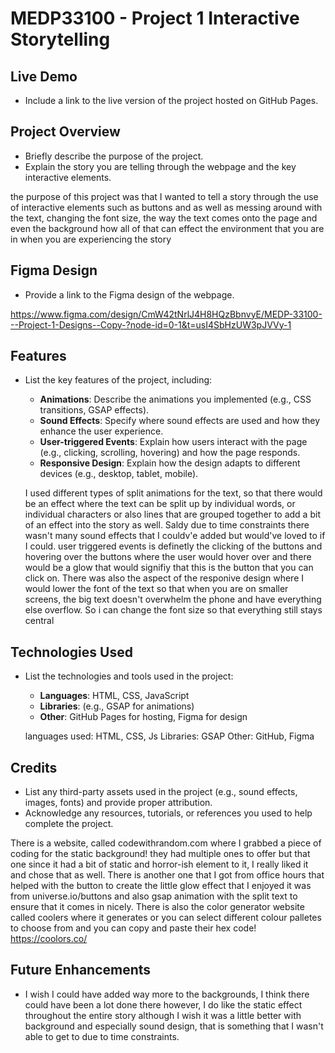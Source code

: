 # MEDP33100 - Project 1 Interactive Storytelling

## Live Demo

- Include a link to the live version of the project hosted on GitHub Pages.

## Project Overview

- Briefly describe the purpose of the project.
- Explain the story you are telling through the webpage and the key interactive elements.

the purpose of this project was that I wanted to tell a story through the use of interactive elements such as buttons and as well as messing around with the text, changing the font size, the way the text comes onto the page and even the background how all of that can effect the environment that you are in when you are experiencing the story 

## Figma Design

- Provide a link to the Figma design of the webpage.

https://www.figma.com/design/CmW42tNrlJ4H8HQzBbnvyE/MEDP-33100---Project-1-Designs--Copy-?node-id=0-1&t=usI4SbHzUW3pJVVy-1

## Features

- List the key features of the project, including:
    - **Animations**: Describe the animations you implemented (e.g., CSS transitions, GSAP effects).
    - **Sound Effects**: Specify where sound effects are used and how they enhance the user experience.
    - **User-triggered Events**: Explain how users interact with the page (e.g., clicking, scrolling, hovering) and how the page responds.
    - **Responsive Design**: Explain how the design adapts to different devices (e.g., desktop, tablet, mobile).

    I used different types of split animations for the text, so that there would be an effect where the text can be split up by individual words, or individual characters or also lines that are grouped together to add a bit of an effect into the story as well. Saldy due to time constraints there wasn't many sound effects that I couldv'e added but would've loved to if I could. user triggered events is definetly the clicking of the buttons and hovering over the buttons where the user would hover over and there would be a glow that would signifiy that this is the button that you can click on. There was also the aspect of the responive design where I would lower the font of the text so that when you are on smaller screens, the big text doesn't overwhelm the phone and have everything else overflow. So i can change the font size so that everything still stays central

## Technologies Used

- List the technologies and tools used in the project:
    - **Languages**: HTML, CSS, JavaScript
    - **Libraries**: (e.g., GSAP for animations)
    - **Other**: GitHub Pages for hosting, Figma for design

    languages used: HTML, CSS, Js
    Libraries: GSAP
    Other: GitHub, Figma

## Credits

- List any third-party assets used in the project (e.g., sound effects, images, fonts) and provide proper attribution.
- Acknowledge any resources, tutorials, or references you used to help complete the project.

There is a website, called codewithrandom.com where I grabbed a piece of coding for the static background! they had multiple ones to offer but that one since it had a bit of static and horror-ish element to it, I really liked it and chose that as well. There is another one that I got from office hours that helped with the button to create the little glow effect that I enjoyed it was from universe.io/buttons and also gsap animation with the split text to ensure that it comes in nicely. There is also the color generator website called coolers where it generates or you can select different colour palletes to choose from and you can copy and paste their hex code! https://coolors.co/

## Future Enhancements

- I wish I could have added way more to the backgrounds, I think there could have been a lot done there however, I do like the static effect throughout the entire story although I wish it was a little better with background and especially sound design, that is something that I wasn't able to get to due to time constraints. 
